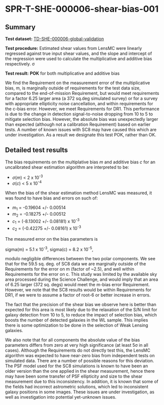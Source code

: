 # SPR-T-SHE-000006-shear-bias-001

## Summary

**Test dataset:** [TD-SHE-000006-global-validation](TD-SHE-000006-global-validation.html)

**Test procedure:** Estimated shear values from LensMC were linearly regressed against true input shear values, and the slope and intercept of the regression were used to calculate the multiplicative and additive bias respectively. &sigma;

**Test result:** **POK** for both multiplicative and additive bias

We find the Requirement on the measurement error of the multiplicative bias, m, is marginally outside of requirements for the test data size, compared to the end-of-mission Requirement, but would meet requirements for a factor 6.25 larger area (a 372 sq.deg simulated survey) or for a survey with appropriate ellipticity noise cancellation, and within requirements for the c-bias error. However, we meet Requirements for DR1. This performance is due to the change in detection signal-to-noise dropping from 10 to 5 to mitigate selection bias. However, the absolute bias was unexpectedly larger than expected (although not a calibration Requirement) based on earlier tests. A number of known issues with SC8 may have caused this which are under investigation. As a result we designate this test POK, rather than OK.

## Detailed test results

The bias requirements on the multiplative bias *m* and additive bias *c* for an uncalibrated shear estimation algorithm are interpreted to be:

* *&sigma;*(*m*) < 2 x 10<sup>-3</sup>
* *&sigma;*(*c*) < 5 x 10<sup>-4</sup>

When the bias of the shear estimation method LensMC was measured, it was found to have bias and errors on such of:

* *m*<sub>1</sub> = -0.19604 +/- 0.00514
* *m*<sub>2</sub> = -0.18275 +/- 0.00512
* *c*<sub>1</sub> = (-8.13002 +/- 0.08181) x 10<sup>-3</sup>
* *c*<sub>2</sub> = (-0.42275 +/- 0.08161) x 10<sup>-3</sup>

The measured error on the bias parameters is 

sigma(m) = 5.1 x 10<sup>-3</sup>,
sigma(c) = 8.2 x 10<sup>-5</sup>,

modulo negligible differences between the two polar components. We see that for the 59.5 sq. deg. of SC8 data we are marginally outside of the Requirements for the error on m (factor of ~2.5), and well within Requirements for the error on c. This study was limited by the available sky area processed during the Science Challenge, and would imply that an area of 6.25 larger (372 sq. degs) would meet the m-bias error Requirement.  However, we note that the SC8 results would be within Requirements for DR1, if we were to assume a factor of root-6 or better increase in errors. 

The fact that the precision of the shear bias we observe here is better than expected for this area is most likely due to the relaxation of the S/N limit for galaxy detection from 10 to 5, to reduce the impact of selection bias, which boosts the number of detected galaxies in the WL sample. This implies there is some optimization to be done in the selection of Weak Lensing galaxies.

We also note that for all components the absolute value of the bias parameters differs from zero at very high significance (at least 5σ in all cases). Although the Requirements do not directly test this, the LensMC algorithm was expected to have near-zero bias from independent tests on simulated data. There are a number of possible reasons for this deviation. The PSF model used for the SC8 simulations is known to have been an older version than the one applied in the shear measurement, hence there may have been some transfer of PSF ellipticity and size to the shear measurement due to this inconsistency. In addition, it is known that some of the fields had incorrect astrometric solutions, which led to inconsistent galaxy positions in some images. These issues are under investigation, as well as investigation into potential yet-unknown issues.
